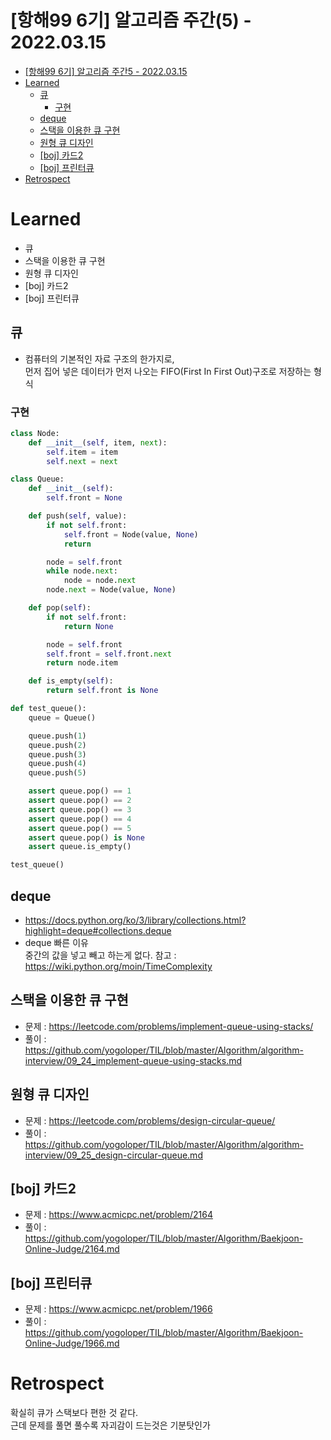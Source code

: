 # [항해99 6기] 알고리즘 주간(5) - 2022.03.15

<!-- TOC -->

- [[항해99 6기] 알고리즘 주간5 - 2022.03.15](#%ED%95%AD%ED%95%B499-6%EA%B8%B0-%EC%95%8C%EA%B3%A0%EB%A6%AC%EC%A6%98-%EC%A3%BC%EA%B0%845---20220315)
- [Learned](#learned)
  - [큐](#%ED%81%90)
    - [구현](#%EA%B5%AC%ED%98%84)
  - [deque](#deque)
  - [스택을 이용한 큐 구현](#%EC%8A%A4%ED%83%9D%EC%9D%84-%EC%9D%B4%EC%9A%A9%ED%95%9C-%ED%81%90-%EA%B5%AC%ED%98%84)
  - [원형 큐 디자인](#%EC%9B%90%ED%98%95-%ED%81%90-%EB%94%94%EC%9E%90%EC%9D%B8)
  - [[boj] 카드2](#boj-%EC%B9%B4%EB%93%9C2)
  - [[boj] 프린터큐](#boj-%ED%94%84%EB%A6%B0%ED%84%B0%ED%81%90)
- [Retrospect](#retrospect)

<!-- /TOC -->

# Learned
- 큐
- 스택을 이용한 큐 구현
- 원형 큐 디자인
- [boj] 카드2
- [boj] 프린터큐

## 큐
- 컴퓨터의 기본적인 자료 구조의 한가지로,  
  먼저 집어 넣은 데이터가 먼저 나오는 FIFO(First In First Out)구조로 저장하는 형식

### 구현
```python
class Node:
    def __init__(self, item, next):
        self.item = item
        self.next = next

class Queue:
    def __init__(self):
        self.front = None

    def push(self, value):
        if not self.front:
            self.front = Node(value, None)
            return

        node = self.front
        while node.next:
            node = node.next
        node.next = Node(value, None)

    def pop(self):
        if not self.front:
            return None

        node = self.front
        self.front = self.front.next
        return node.item

    def is_empty(self):
        return self.front is None

def test_queue():
    queue = Queue()

    queue.push(1)
    queue.push(2)
    queue.push(3)
    queue.push(4)
    queue.push(5)

    assert queue.pop() == 1
    assert queue.pop() == 2
    assert queue.pop() == 3
    assert queue.pop() == 4
    assert queue.pop() == 5
    assert queue.pop() is None
    assert queue.is_empty()

test_queue()
```

## deque
- https://docs.python.org/ko/3/library/collections.html?highlight=deque#collections.deque
- deque 빠른 이유  
  중간의 값을 넣고 빼고 하는게 없다.
  참고 : https://wiki.python.org/moin/TimeComplexity
  
## 스택을 이용한 큐 구현
- 문제 : https://leetcode.com/problems/implement-queue-using-stacks/
- 풀이 : https://github.com/yogoloper/TIL/blob/master/Algorithm/algorithm-interview/09_24_implement-queue-using-stacks.md  

## 원형 큐 디자인
- 문제 : https://leetcode.com/problems/design-circular-queue/
- 풀이 : https://github.com/yogoloper/TIL/blob/master/Algorithm/algorithm-interview/09_25_design-circular-queue.md  

## [boj] 카드2
- 문제 : https://www.acmicpc.net/problem/2164
- 풀이 : https://github.com/yogoloper/TIL/blob/master/Algorithm/Baekjoon-Online-Judge/2164.md  

## [boj] 프린터큐
- 문제 : https://www.acmicpc.net/problem/1966
- 풀이 : https://github.com/yogoloper/TIL/blob/master/Algorithm/Baekjoon-Online-Judge/1966.md  

# Retrospect
확실히 큐가 스택보다 편한 것 같다.  
근데 문제를 풀면 풀수록 자괴감이 드는것은 기분탓인가